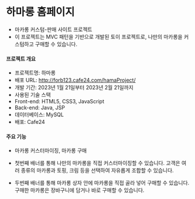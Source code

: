 # 하마롱 홈페이지  
- 마카롱 커스텀-판매 사이트 프로젝트 
- 이 프로젝트는 MVC 패턴을 기반으로 개발된 토이 프로젝트로, 나만의 마카롱을 커스텀하고 구매할 수 있습니다.

####  프로젝트 개요
- 프로젝트명: 하마롱
- 배포 URL: http://forb123.cafe24.com/hamaProject/
- 개발 기간: 2023년 1월 21일부터 2023년 2월 21일까지 
- 사용된 기술 스택
- Front-end: HTML5, CSS3, JavaScript
- Back-end: Java, JSP
- 데이터베이스: MySQL
- 배포: Cafe24

#### 주요 기능
- 마카롱 커스터마이징, 마카롱 구매

- 첫번째 배너를 통해 나만의 마카롱을 직접 커스터마이징할 수 있습니다.
고객은 여러 종류의 마카롱과 토핑, 크림 등을 선택하여 자유롭게 조합할 수 있습니다.
- 두번째 배너를 통해 마카롱 상자 안에 마카롱을 직접 골라 넣어 구매할 수 있습니다.
구매한 마카롱은 장바구니에 담거나 바로 구매할 수 있습니다.

